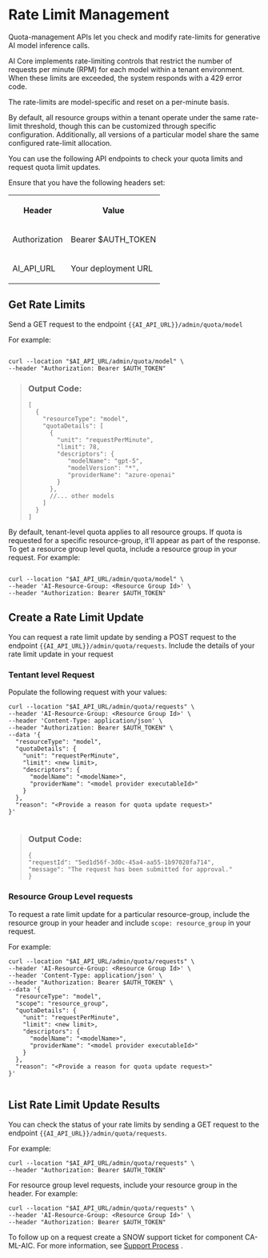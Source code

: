 <!-- loio6cbc230d86874672b03c1eb0ac89b092 -->

# Rate Limit Management

Quota-management APIs let you check and modify rate-limits for generative AI model inference calls.

AI Core implements rate-limiting controls that restrict the number of requests per minute \(RPM\) for each model within a tenant environment. When these limits are exceeded, the system responds with a 429 error code.

The rate-limits are model-specific and reset on a per-minute basis.

By default, all resource groups within a tenant operate under the same rate-limit threshold, though this can be customized through specific configuration. Additionally, all versions of a particular model share the same configured rate-limit allocation.

You can use the following API endpoints to check your quota limits and request quota limit updates.

Ensure that you have the following headers set:


<table>
<tr>
<th valign="top">

Header

</th>
<th valign="top">

Value

</th>
</tr>
<tr>
<td valign="top">

Authorization

</td>
<td valign="top">

Bearer $AUTH\_TOKEN

</td>
</tr>
<tr>
<td valign="top">

AI\_API\_URL

</td>
<td valign="top">

Your deployment URL

</td>
</tr>
</table>



## Get Rate Limits

Send a GET request to the endpoint `{{AI_API_URL}}/admin/quota/model`

For example:

```

curl --location "$AI_API_URL/admin/quota/model" \
--header "Authorization: Bearer $AUTH_TOKEN"
```

> ### Output Code:  
> ```
> [
>   {
>     "resourceType": "model",
>     "quotaDetails": [
>       {
>         "unit": "requestPerMinute",
>         "limit": 78,
>         "descriptors": {
>            "modelName": "gpt-5",
>            "modelVersion": "*",
>            "providerName": "azure-openai"
>         }
>       },
>       //... other models
>     ]
>   }
> ]
> ```

By default, tenant-level quota applies to all resource groups. If quota is requested for a specific resource-group, it'll appear as part of the response. To get a resource group level quota, include a resource group in your request. For example:

```

curl --location "$AI_API_URL/admin/quota/model" \
--header 'AI-Resource-Group: <Resource Group Id>' \
--header "Authorization: Bearer $AUTH_TOKEN"
```



## Create a Rate Limit Update

You can request a rate limit update by sending a POST request to the endpoint `{{AI_API_URL}}/admin/quota/requests`. Include the details of your rate limit update in your request



### Tentant level Request

Populate the following request with your values:

```
curl --location "$AI_API_URL/admin/quota/requests" \
--header 'AI-Resource-Group: <Resource Group Id>' \
--header 'Content-Type: application/json' \
--header "Authorization: Bearer $AUTH_TOKEN" \
--data '{
  "resourceType": "model",
  "quotaDetails": {
    "unit": "requestPerMinute",
    "limit": <new limit>,
    "descriptors": {
      "modelName": "<modelName>",
      "providerName": "<model provider executableId>"
    }
  },
  "reason": "<Provide a reason for quota update request>"
}'
 
```

> ### Output Code:  
> ```
> {
> "requestId": "5ed1d56f-3d0c-45a4-aa55-1b97020fa714",
> "message": "The request has been submitted for approval."
> } 
> ```



### Resource Group Level requests

To request a rate limit update for a particular resource-group, include the resource group in your header and include `scope: resource_group` in your request.

For example:

```
curl --location "$AI_API_URL/admin/quota/requests" \
--header 'AI-Resource-Group: <Resource Group Id>' \
--header 'Content-Type: application/json' \
--header "Authorization: Bearer $AUTH_TOKEN" \
--data '{
  "resourceType": "model",
  "scope": "resource_group",
  "quotaDetails": {
    "unit": "requestPerMinute",
    "limit": <new limit>,
    "descriptors": {
      "modelName": "<modelName>",
      "providerName": "<model provider executableId>"
    }
  },
  "reason": "<Provide a reason for quota update request>"
}'
 
```



## List Rate Limit Update Results

You can check the status of your rate limits by sending a GET request to the endpoint `{{AI_API_URL}}/admin/quota/requests`.

For example:

```
curl --location "$AI_API_URL/admin/quota/requests" \
--header "Authorization: Bearer $AUTH_TOKEN"
```

For resource group level requests, include your resource group in the header. For example:

```
curl --location "$AI_API_URL/admin/quota/requests" \
--header 'AI-Resource-Group: <Resource Group Id>' \
--header "Authorization: Bearer $AUTH_TOKEN"
```

To follow up on a request create a SNOW support ticket for component CA-ML-AIC. For more information, see [Support Process](support-process-c484783.md) .

